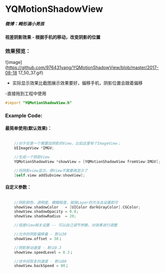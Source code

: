# YQMotionShadowView

##### 微博：畸形滴小男孩
#### 视差阴影效果 - 根据手机的移动，改变阴影的位置

### 效果预览：</br>
 ![image](https://github.com/976431yang/YQMotionShadowView/blob/master/2017-08-18 17_50_37.gif)
- 实际显示效果比截图展示效果要好，偏移手机，阴影位置会跟着偏移

-直接拖到工程中使用
```objective-c
#import "YQMotionShadowView.h"
```

### Example Code:
#### 最简单使用(默认效果)：
```objective-c
	
	//对于任意一个需要加阴影的View，比如这里有个ImageView；
	UIImageView *IMGV;

	//生成一个阴影View
	YQMotionShadowView *showView = [YQMotionShadowView fromView:IMGV];

	//将阴影view显示，原View不需要再显示了
    [self.view addSubview:showView];

```

#### 自定义参数：
```objective-c
	
	//阴影颜色、透明度、模糊程度，就按Layer的方法去设置即可
    showView.shadowColor   = [UIColor darkGrayColor].CGColor;
    showView.shadowOpacity = 0.8;
    showView.shadowRadius  = 20;

    //视差View相关设置 -- 可以自己调节参数，对效果进行调整

    //允许的阴影偏移量 - 默认30
    showView.offset = 30；

    //阴影移动速度 - 默认0.3
    showView.speedLevel = 0.3；

    //往中间恢复的速度 - 默认80
    showView.backSpeed = 80；

```